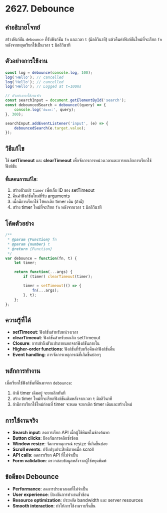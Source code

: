 # 2627. Debounce

## คำอธิบายโจทย์
สร้างฟังก์ชัน `debounce` ที่รับฟังก์ชัน `fn` และเวลา `t` (มิลลิวินาที) แล้วคืนค่าฟังก์ชันใหม่ที่จะเรียก `fn` หลังจากหยุดเรียกใช้เป็นเวลา `t` มิลลิวินาที

## ตัวอย่างการใช้งาน
```javascript
const log = debounce(console.log, 100);
log('Hello'); // cancelled
log('Hello'); // cancelled  
log('Hello'); // Logged at t=100ms

// ตัวอย่างการใช้งานจริง
const searchInput = document.getElementById('search');
const debouncedSearch = debounce((query) => {
    console.log('ค้นหา:', query);
}, 300);

searchInput.addEventListener('input', (e) => {
    debouncedSearch(e.target.value);
});
```

## วิธีแก้ไข
ใช้ **setTimeout** และ **clearTimeout** เพื่อจัดการการหน่วงเวลาและการยกเลิกการเรียกใช้ฟังก์ชัน

### ขั้นตอนการแก้ไข:
1. สร้างตัวแปร `timer` เพื่อเก็บ ID ของ setTimeout
2. คืนค่าฟังก์ชันใหม่ที่รับ arguments
3. เมื่อมีการเรียกใช้ ให้ยกเลิก timer เดิม (ถ้ามี)
4. สร้าง timer ใหม่ที่จะเรียก `fn` หลังจากเวลา `t` มิลลิวินาที

## โค้ดตัวอย่าง
```javascript
/**
 * @param {Function} fn
 * @param {number} t
 * @return {Function}
 */
var debounce = function(fn, t) {
    let timer; 

    return function(...args) {
        if (timer) clearTimeout(timer);

        timer = setTimeout(() => {
            fn(...args);
        }, t);
    };
};
```

## ความรู้ที่ได้
- **setTimeout**: ฟังก์ชันสำหรับหน่วงเวลา
- **clearTimeout**: ฟังก์ชันสำหรับยกเลิก setTimeout
- **Closure**: การเข้าถึงตัวแปรภายนอกจากฟังก์ชันภายใน
- **Higher-order functions**: ฟังก์ชันที่รับหรือคืนค่าฟังก์ชันอื่น
- **Event handling**: การจัดการเหตุการณ์ที่เกิดขึ้นบ่อยๆ

## หลักการทำงาน
เมื่อเรียกใช้ฟังก์ชันที่คืนมาจาก `debounce`:
1. ถ้ามี timer เดิมอยู่ จะยกเลิกทันที
2. สร้าง timer ใหม่ที่จะเรียกฟังก์ชันเดิมหลังจากเวลา `t` มิลลิวินาที
3. ถ้ามีการเรียกใช้ใหม่ก่อนที่ timer จะหมด จะยกเลิก timer เดิมและสร้างใหม่

## การใช้งานจริง
- **Search input**: ลดการเรียก API เมื่อผู้ใช้พิมพ์ในช่องค้นหา
- **Button clicks**: ป้องกันการคลิกซ้ำซ้อน
- **Window resize**: จัดการเหตุการณ์ resize ที่เกิดขึ้นบ่อย
- **Scroll events**: ปรับปรุงประสิทธิภาพเมื่อ scroll
- **API calls**: ลดการเรียก API ที่ไม่จำเป็น
- **Form validation**: ตรวจสอบข้อมูลหลังจากผู้ใช้หยุดพิมพ์

## ข้อดีของ Debounce
- **Performance**: ลดการประมวลผลที่ไม่จำเป็น
- **User experience**: ป้องกันการทำงานซ้ำซ้อน
- **Resource optimization**: ประหยัด bandwidth และ server resources
- **Smooth interaction**: ทำให้การใช้งานราบรื่นขึ้น
